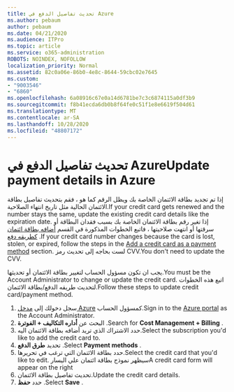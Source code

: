 ```yaml
---
title: تحديث تفاصيل الدفع في Azure
ms.author: pebaum
author: pebaum
ms.date: 04/21/2020
ms.audience: ITPro
ms.topic: article
ms.service: o365-administration
ROBOTS: NOINDEX, NOFOLLOW
localization_priority: Normal
ms.assetid: 82c0a06e-86b0-4e8c-8644-59cbc02e7645
ms.custom:
- "9003546"
- "6860"
ms.openlocfilehash: 6a08916c67e0a14d6781be7c3c6874115a0df3b9
ms.sourcegitcommit: f8b41ecda6db0b8f64fe0c51f1e8e6619f504d61
ms.translationtype: MT
ms.contentlocale: ar-SA
ms.lasthandoff: 10/28/2020
ms.locfileid: "48807172"
---
```

# <a name="update-payment-details-in-azure"></a><span data-ttu-id="3b76a-102">تحديث تفاصيل الدفع في Azure</span><span class="sxs-lookup"><span data-stu-id="3b76a-102">Update payment details in Azure</span></span>

<span data-ttu-id="3b76a-103">إذا تم تجديد بطاقة الائتمان الخاصة بك ويظل الرقم كما هو ، فقم بتحديث تفاصيل بطاقة الائتمان الحالية مثل تاريخ انتهاء الصلاحية.</span><span class="sxs-lookup"><span data-stu-id="3b76a-103">If your credit card gets renewed and the number stays the same, update the existing credit card details like the expiration date.</span></span> <span data-ttu-id="3b76a-104">إذا تغير رقم بطاقة الائتمان الخاصة بك بسبب فقدان البطاقة أو سرقتها أو انتهت صلاحيتها ، فاتبع الخطوات المذكورة في القسم [أضافه بطاقة ائتمان كطريقه دفع](https://docs.microsoft.com/azure/cost-management-billing/manage/change-credit-card?WT.mc_id=Portal-Microsoft_Azure_Support#addcard) .</span><span class="sxs-lookup"><span data-stu-id="3b76a-104">If your credit card number changes because the card is lost, stolen, or expired, follow the steps in the [Add a credit card as a payment method](https://docs.microsoft.com/azure/cost-management-billing/manage/change-credit-card?WT.mc_id=Portal-Microsoft_Azure_Support#addcard) section.</span></span> <span data-ttu-id="3b76a-105">لست بحاجه إلى تحديث رمز CVV.</span><span class="sxs-lookup"><span data-stu-id="3b76a-105">You don't need to update the CVV.</span></span>

<span data-ttu-id="3b76a-106">يجب ان تكون مسؤول الحساب لتغيير بطاقة الائتمان أو تحديثها.</span><span class="sxs-lookup"><span data-stu-id="3b76a-106">You must be the Account Administrator to change or update the credit card.</span></span> <span data-ttu-id="3b76a-107">اتبع هذه الخطوات لتحديث طريقه الدفع/بطاقة الائتمان.</span><span class="sxs-lookup"><span data-stu-id="3b76a-107">Follow these steps to update credit card/payment method.</span></span>

1. <span data-ttu-id="3b76a-108">سجل دخولك إلى [مدخل Azure](https://portal.azure.com/) كمسؤول الحساب.</span><span class="sxs-lookup"><span data-stu-id="3b76a-108">Sign in to the [Azure portal](https://portal.azure.com/) as the Account Administrator.</span></span>
2. <span data-ttu-id="3b76a-109">البحث عن **أداره التكاليف + الفوترة** .</span><span class="sxs-lookup"><span data-stu-id="3b76a-109">Search for **Cost Management + Billing** .</span></span>
3. <span data-ttu-id="3b76a-110">حدد الاشتراك الذي تريد أضافه بطاقة الائتمان اليه.</span><span class="sxs-lookup"><span data-stu-id="3b76a-110">Select the subscription you'd like to add the credit card to.</span></span>
4. <span data-ttu-id="3b76a-111">تحديد **طرق الدفع** .</span><span class="sxs-lookup"><span data-stu-id="3b76a-111">Select **Payment methods** .</span></span>
5. <span data-ttu-id="3b76a-112">حدد بطاقة الائتمان التي ترغب في تحريرها.</span><span class="sxs-lookup"><span data-stu-id="3b76a-112">Select the credit card that you'd like to edit.</span></span> <span data-ttu-id="3b76a-113">سيظهر نموذج بطاقة ائتمان علي اليسار</span><span class="sxs-lookup"><span data-stu-id="3b76a-113">A credit card form will appear on the right</span></span>
6. <span data-ttu-id="3b76a-114">تحديث تفاصيل بطاقة الائتمان.</span><span class="sxs-lookup"><span data-stu-id="3b76a-114">Update the credit card details.</span></span>
7. <span data-ttu-id="3b76a-115">حدد **حفظ** .</span><span class="sxs-lookup"><span data-stu-id="3b76a-115">Select **Save** .</span></span>
